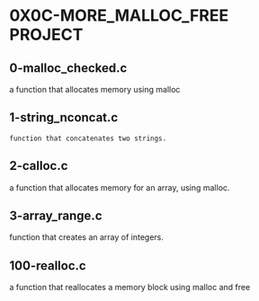 # 0X0C-MORE_MALLOC_FREE PROJECT

## 0-malloc_checked.c
   a function that allocates memory using malloc

## 1-string_nconcat.c
    function that concatenates two strings.

## 2-calloc.c
   a function that allocates memory for an array, using malloc.

## 3-array_range.c
   function that creates an array of integers.

## 100-realloc.c
   a function that reallocates a memory block using malloc and free